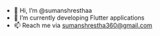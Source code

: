 - 👋 Hi, I’m @sumanshresthaa
- 🌱 I’m currently developing Flutter applications
- 📫 Reach me via sumanshrestha360@gmail.com

<!---
sumanshresthaa/sumanshresthaa is a ✨ special ✨ repository because its `README.md` (this file) appears on your GitHub profile.
You can click the Preview link to take a look at your changes.
--->
